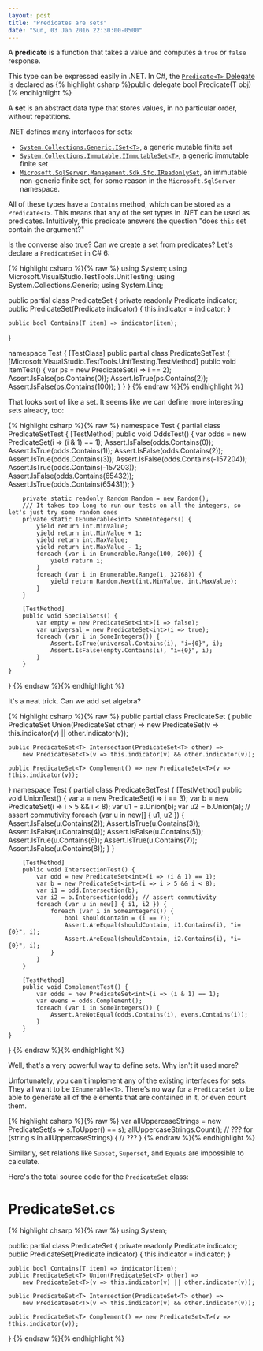 ```yaml
---
layout: post
title: "Predicates are sets"
date: "Sun, 03 Jan 2016 22:30:00-0500"
---
```

A **predicate** is a function that takes a value and computes a `true` or `false` response.

This type can be expressed easily in .NET. In C#, the 
[`Predicate<T>` Delegate](https://msdn.microsoft.com/en-us/library/bfcke1bz%28v=vs.110%29.aspx)
is declared as
{% highlight csharp %}public delegate bool Predicate<in T>(T obj){% endhighlight %}

A **set** is an abstract data type that stores values, in no particular order, without repetitions.

.NET defines many interfaces for sets:

* [`System.Collections.Generic.ISet<T>`](https://msdn.microsoft.com/library/dd412081%28v=vs.100%29.aspx), a generic mutable finite set
* [`System.Collections.Immutable.IImmutableSet<T>`](https://msdn.microsoft.com/en-us/library/dn467169%28v=vs.111%29.aspx), a generic immutable finite set
* [`Microsoft.SqlServer.Management.Sdk.Sfc.IReadonlySet`](https://msdn.microsoft.com/en-us/library/microsoft.sqlserver.management.sdk.sfc.ireadonlyset.aspx), an immutable non-generic finite set, for some reason in the `Microsoft.SqlServer` namespace.

All of these types have a `Contains` method, which can be stored as a `Predicate<T>`. This means that any of the set types in .NET can be used as predicates. Intuitively, this predicate answers the question "does `this` set contain the argument?"

Is the converse also true? Can we create a set from predicates? Let's declare a `PredicateSet` in C# 6:

{% highlight csharp %}{% raw %}
using System;
using Microsoft.VisualStudio.TestTools.UnitTesting;
using System.Collections.Generic;
using System.Linq;

public partial class PredicateSet<T> {
    private readonly Predicate<T> indicator;
    public PredicateSet(Predicate<T> indicator) {
        this.indicator = indicator;
    }

    public bool Contains(T item) => indicator(item);
}

namespace Test {
    [TestClass]
    public partial class PredicateSetTest {
        [Microsoft.VisualStudio.TestTools.UnitTesting.TestMethod]
        public void ItemTest() {
            var ps = new PredicateSet<int>(i => i == 2);
            Assert.IsFalse(ps.Contains(0));
            Assert.IsTrue(ps.Contains(2));
            Assert.IsFalse(ps.Contains(100));
        }
    }
}
{% endraw %}{% endhighlight %}

That looks sort of like a set. It seems like we can define more interesting sets already, too:

{% highlight csharp %}{% raw %}
namespace Test {
    partial class PredicateSetTest {
        [TestMethod]
        public void OddsTest() {
            var odds = new PredicateSet<int>(i => (i & 1) == 1);
            Assert.IsFalse(odds.Contains(0));
            Assert.IsTrue(odds.Contains(1));
            Assert.IsFalse(odds.Contains(2));
            Assert.IsTrue(odds.Contains(3));
            Assert.IsFalse(odds.Contains(-157204));
            Assert.IsTrue(odds.Contains(-157203));
            Assert.IsFalse(odds.Contains(65432));
            Assert.IsTrue(odds.Contains(65431));
        }

        private static readonly Random Random = new Random();
        /// It takes too long to run our tests on all the integers, so let's just try some random ones
        private static IEnumerable<int> SomeIntegers() {
            yield return int.MinValue;
            yield return int.MinValue + 1;
            yield return int.MaxValue;
            yield return int.MaxValue - 1;
            foreach (var i in Enumerable.Range(100, 200)) {
                yield return i;
            }
            foreach (var i in Enumerable.Range(1, 32768)) {
                yield return Random.Next(int.MinValue, int.MaxValue);
            }
        }

        [TestMethod]
        public void SpecialSets() {
            var empty = new PredicateSet<int>(i => false);
            var universal = new PredicateSet<int>(i => true);
            foreach (var i in SomeIntegers()) {
                Assert.IsTrue(universal.Contains(i), "i={0}", i);
                Assert.IsFalse(empty.Contains(i), "i={0}", i);
            }
        }
    }
}
{% endraw %}{% endhighlight %}

It's a neat trick. Can we add set algebra?

{% highlight csharp %}{% raw %}
public partial class PredicateSet<T> {
    public PredicateSet<T> Union(PredicateSet<T> other) =>
        new PredicateSet<T>(v => this.indicator(v) || other.indicator(v));

    public PredicateSet<T> Intersection(PredicateSet<T> other) =>
        new PredicateSet<T>(v => this.indicator(v) && other.indicator(v));

    public PredicateSet<T> Complement() => new PredicateSet<T>(v => !this.indicator(v));
}
namespace Test {
    partial class PredicateSetTest {
        [TestMethod]
        public void UnionTest() {
            var a = new PredicateSet<int>(i => i == 3);
            var b = new PredicateSet<int>(i => i > 5 && i < 8);
            var u1 = a.Union(b);
            var u2 = b.Union(a); // assert commutivity
            foreach (var u in new[] { u1, u2 }) {
                Assert.IsFalse(u.Contains(2));
                Assert.IsTrue(u.Contains(3));
                Assert.IsFalse(u.Contains(4));
                Assert.IsFalse(u.Contains(5));
                Assert.IsTrue(u.Contains(6));
                Assert.IsTrue(u.Contains(7));
                Assert.IsFalse(u.Contains(8));
            }
        }

        [TestMethod]
        public void IntersectionTest() {
            var odd = new PredicateSet<int>(i => (i & 1) == 1);
            var b = new PredicateSet<int>(i => i > 5 && i < 8);
            var i1 = odd.Intersection(b);
            var i2 = b.Intersection(odd); // assert commutivity
            foreach (var u in new[] { i1, i2 }) {
                foreach (var i in SomeIntegers()) {
                    bool shouldContain = (i == 7);
                    Assert.AreEqual(shouldContain, i1.Contains(i), "i={0}", i);
                    Assert.AreEqual(shouldContain, i2.Contains(i), "i={0}", i);
                }
            }
        }

        [TestMethod]
        public void ComplementTest() {
            var odds = new PredicateSet<int>(i => (i & 1) == 1);
            var evens = odds.Complement();
            foreach (var i in SomeIntegers()) {
                Assert.AreNotEqual(odds.Contains(i), evens.Contains(i));
            }
        }
    }
}
{% endraw %}{% endhighlight %}

Well, that's a very powerful way to define sets. Why isn't it used more?

Unfortunately, you can't implement any of the existing interfaces for sets. They all want to be `IEnumerable<T>`. There's no way for a `PredicateSet` to be able to generate all of the elements that are contained in it, or even count them.

{% highlight csharp %}{% raw %}
var allUppercaseStrings = new PredicateSet<string>(s => s.ToUpper() == s);
allUppercaseStrings.Count(); // ???
for (string s in allUppercaseStrings) {
    // ???
}
{% endraw %}{% endhighlight %}

Similarly, set relations like `Subset`, `Superset`, and `Equals` are impossible to calculate.

Here's the total source code for the `PredicateSet` class:

PredicateSet.cs
===============

{% highlight chsarp %}{% raw %}
using System;

public partial class PredicateSet<T> {
    private readonly Predicate<T> indicator;
    public PredicateSet(Predicate<T> indicator) {
        this.indicator = indicator;
    }

    public bool Contains(T item) => indicator(item);
    public PredicateSet<T> Union(PredicateSet<T> other) =>
        new PredicateSet<T>(v => this.indicator(v) || other.indicator(v));

    public PredicateSet<T> Intersection(PredicateSet<T> other) =>
        new PredicateSet<T>(v => this.indicator(v) && other.indicator(v));

    public PredicateSet<T> Complement() => new PredicateSet<T>(v => !this.indicator(v));
}
{% endraw %}{% endhighlight %}
